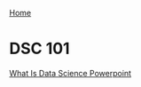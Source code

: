 [Home](https://llmechling.github.io/lara_mechling.github.io/)

# DSC 101

[What Is Data Science Powerpoint](https://llmechling.github.io/lara_mechling.github.io/what_is_data_science.pdf)

